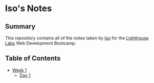 # Iso's Notes
## Summary 

This repository contains all of the notes taken by [Iso](https://github.com/KagisoMashigo) for the [Lighthouse Labs](https://www.lighthouselabs.ca/en) Web Development Bootcamp.

## Table of Contents
* [Week 1](/Week_1)
    * [Day 1](/Week_1/Day_1)